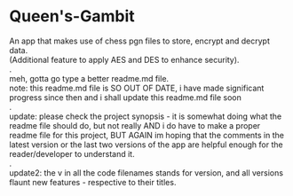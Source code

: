 # Queen's-Gambit
An app that makes use of chess pgn files to store, encrypt and decrypt data.<br>
(Additional feature to apply AES and DES to enhance security).
<br>.<br>
meh, gotta go type a better readme.md file.
<br>
note: this readme.md file is SO OUT OF DATE, i have made significant progress since then and i shall update this readme.md file soon
<br>.<br>
update: please check the project synopsis - it is somewhat doing what the readme file should do, but not really AND i do have to make a proper readme file for this project, BUT AGAIN im hoping that the comments in the latest version or the last two versions of the app are helpful enough for the reader/developer to understand it.
<br>.<br>
update2: the v in all the code filenames stands for version, and all versions flaunt new features - respective to their titles.
